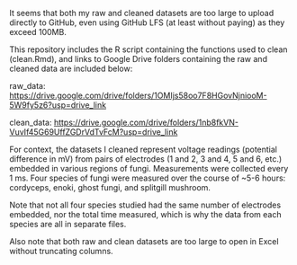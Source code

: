 It seems that both my raw and cleaned datasets are too large to upload directly to GitHub, even using GitHub LFS (at least without paying) as they exceed 100MB. 

This repository includes the R script containing the functions used to clean (clean.Rmd), and links to Google Drive folders containing the raw and cleaned data are included below:

raw_data: https://drive.google.com/drive/folders/1OMIjs58oo7F8HGovNjniooM-5W9fy5z6?usp=drive_link

clean_data: https://drive.google.com/drive/folders/1nb8fkVN-VuvIf45G69UffZGDrVdTvFcM?usp=drive_link

For context, the datasets I cleaned represent voltage readings (potential difference in mV) from pairs of electrodes (1 and 2, 3 and 4, 5 and 6, etc.) embedded in various regions of fungi. Measurements were collected every 1 ms. Four species of fungi were measured over the course of ~5-6 hours: cordyceps, enoki, ghost fungi, and splitgill mushroom.

Note that not all four species studied had the same number of electrodes embedded, nor the total time measured, which is why the data from each species are all in separate files.

Also note that both raw and clean datasets are too large to open in Excel without truncating columns.
